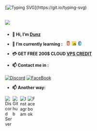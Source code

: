[![Typing SVG](https://readme-typing-svg.herokuapp.com?color=F7A4C5&background=52FF6900&lines=Hi!+I'm+Dunz;Welcome+to+my+profile!)](https://git.io/typing-svg)
## ![](https://komarev.com/ghpvc/?username=DungCan&label=Visitors+Count&color=brightgreen)
- **👋 Hi, I’m [Dunz](https://top.gg/bot/627531554255798282)**

- **🌱 I’m currently learning :** &nbsp;
<code><img height="15" src="https://raw.githubusercontent.com/github/explore/80688e429a7d4ef2fca1e82350fe8e3517d3494d/topics/html/html.png"></code>
 <code><img height="15" src="https://raw.githubusercontent.com/github/explore/80688e429a7d4ef2fca1e82350fe8e3517d3494d/topics/javascript/javascript.png"></code>
  <code><img height="15" src="https://raw.githubusercontent.com/github/explore/80688e429a7d4ef2fca1e82350fe8e3517d3494d/topics/css/css.png"></code>
  
- **💳 GET FREE 200$ CLOUD [VPS CREDIT](https://j2c.cc/freehosting)**

- **📫 Contact me in :**
####
[![Discord](https://img.shields.io/badge/Discord-0077B5?style=for-the-badge&logo=discord)](https://discord.com/users/516482175617728514/)
[![FaceBook](https://img.shields.io/badge/Facebook-0077B5?style=for-the-badge&logo=facebook)](https://www.facebook.com/middpls/)
- **📫 Another way:**
<a href="https://discord.gg/uFguJQV6Dw">
  <img align="left" alt="Discord Server" width="25px" src="https://cdn.jsdelivr.net/npm/simple-icons@v3/icons/discord.svg" />
</a>
 <a href="https://github.com/DungCan">
  <img align="left" alt="Github" width="25px" src="https://cdn.jsdelivr.net/npm/simple-icons@v3/icons/github.svg" />
</a>
<a href="https://www.instagram.com/dunzisme/">
  <img align="left" alt="Instagram" width="25px" src="https://cdn.jsdelivr.net/npm/simple-icons@v3/icons/instagram.svg" />
</a>
<a href="https://www.facebook.com/middpls/">
  <img align="left" alt="Facebook" width="25px" src="https://cdn.jsdelivr.net/npm/simple-icons@v3/icons/facebook.svg" />
</a>

